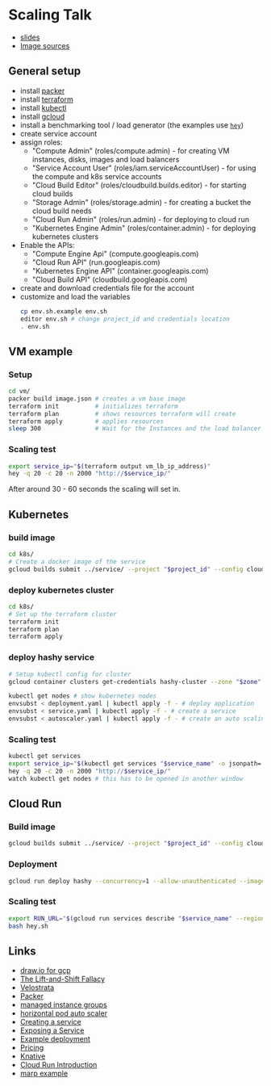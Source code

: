 # Scaling Talk

- [slides](scaling-talk.pdf)
- [Image sources](images/README.md)

## General setup

- install [packer](https://www.packer.io/downloads.html)
- install [terraform](https://www.terraform.io/downloads.html)
- install [kubectl](https://kubernetes.io/docs/tasks/tools/install-kubectl/)
- install [gcloud](https://cloud.google.com/sdk/install)
- install a benchmarking tool / load generator (the examples use [`hey`](https://github.com/rakyll/hey))
- create service account
- assign roles:
    - "Compute Admin" (roles/compute.admin) - for creating VM instances, disks, images and load balancers
    - "Service Account User" (roles/iam.serviceAccountUser) - for using the compute and k8s service accounts
    - "Cloud Build Editor" (roles/cloudbuild.builds.editor) - for starting cloud builds
    - "Storage Admin" (roles/storage.admin) - for creating a bucket the cloud build needs
    - "Cloud Run Admin" (roles/run.admin) - for deploying to cloud run
    - "Kubernetes Engine Admin" (roles/container.admin) - for deploying kubernetes clusters
- Enable the APIs:
    - "Compute Engine Api" (compute.googleapis.com)
    - "Cloud Run API" (run.googleapis.com)
    - "Kubernetes Engine API" (container.googleapis.com)
    - "Cloud Build API" (cloudbuild.googleapis.com)
- create and download credentials file for the account
- customize and load the variables
    ```sh
    cp env.sh.example env.sh
    editor env.sh # change project_id and credentials location
    . env.sh
    ```

## VM example

### Setup

```sh
cd vm/
packer build image.json # creates a vm base image
terraform init          # initializes terraform
terraform plan          # shows resources terraform will create
terraform apply         # applies resources
sleep 300               # Wait for the Instances and the load balancer to be up
```

### Scaling test

```sh
export service_ip="$(terraform output vm_lb_ip_address)"
hey -q 20 -c 20 -n 2000 "http://$service_ip/"
```

After around 30 - 60 seconds the scaling will set in.

## Kubernetes

### build image

```sh
cd k8s/
# Create a docker image of the service
gcloud builds submit ../service/ --project "$project_id" --config cloudbuild.yaml --substitutions "_SERVICE_NAME=$service_name" --async
```

### deploy kubernetes cluster

```sh
cd k8s/
# Set up the terraform cluster
terraform init
terraform plan
terraform apply
```

### deploy hashy service

```sh
# Setup kubectl config for cluster
gcloud container clusters get-credentials hashy-cluster --zone "$zone" --project "$project_id"

kubectl get nodes # show kubernetes nodes
envsubst < deployment.yaml | kubectl apply -f - # deploy application
envsubst < service.yaml | kubectl apply -f - # create a service
envsubst < autoscaler.yaml | kubectl apply -f - # create an auto scaling object
```

### Scaling test

```sh
kubectl get services
export service_ip="$(kubectl get services "$service_name" -o jsonpath='{.status.loadBalancer.ingress[0].ip}')"
hey -q 20 -c 20 -n 2000 "http://$service_ip/"
watch kubectl get nodes # this has to be opened in another window
```

## Cloud Run

### Build image

```sh
gcloud builds submit ../service/ --project "$project_id" --config cloudbuild.yaml --substitutions "_SERVICE_NAME=$service_name" --async
```

### Deployment

```sh
gcloud run deploy hashy --concurrency=1 --allow-unauthenticated --image="gcr.io/${project_id}/${service_name}-image" --platform managed --region europe-west1
```

### Scaling test

```sh
export RUN_URL="$(gcloud run services describe "$service_name" --region "$cloud_run_region" --format='value(status.url)' --platform managed)"
bash hey.sh
```

## Links

- [draw.io for gcp](https://www.draw.io/?libs=gcp2)
- [The Lift-and-Shift Fallacy](https://www.contino.io/insights/the-lift-and-shift-fallacy-why-it-will-cost-you-time-money-and-people)
- [Velostrata](https://cloud.google.com/migrate/compute-engine/)
- [Packer](https://packer.io/)
- [managed instance groups](https://cloud.google.com/compute/docs/instance-groups/#managed_instance_groups)
- [horizontal pod auto scaler](https://kubernetes.io/docs/tasks/run-application/horizontal-pod-autoscale/#support-for-custom-metrics)
- [Creating a service](https://kubernetes.io/docs/concepts/services-networking/connect-applications-service/#creating-a-service)
- [Exposing a Service](https://kubernetes.io/docs/concepts/services-networking/connect-applications-service/#exposing-the-service)
- [Example deployment](https://cloud.google.com/run/docs/quickstarts/prebuilt-deploy)
- [Pricing](https://cloud.google.com/run/pricing)
- [Knative](https://knative.dev/)
- [Cloud Run Introduction](https://www.youtube.com/watch?v=xVuuvZkYiNM)
- [marp example](https://raw.githubusercontent.com/yhatt/marp/master/example.md)
